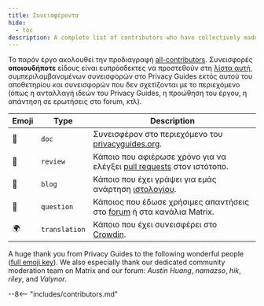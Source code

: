 ```yaml
---
title: Συνεισφέροντα
hide:
  - toc
description: A complete list of contributors who have collectively made an enormous impact on the Privacy Guides project.
---
```


<!-- Do NOT manually edit this file, please add yourself to the .all-contributorsrc file instead. See our GitHub Issues for more details -->

Το παρόν έργο ακολουθεί την προδιαγραφή [all-contributors](https://github.com/all-contributors/all-contributors). Συνεισφορές **οποιουδήποτε** είδους είναι ευπρόσδεκτες να προστεθούν στη [λίστα αυτή](https://github.com/privacyguides/privacyguides.org/blob/main/.all-contributorsrc), συμπεριλαμβανομένων συνεισφορών στο Privacy Guides εκτός αυτού του αποθετηρίου και συνεισφορών που δεν σχετίζονται με το περιεχόμενο (όπως η ανταλλαγή ιδεών του Privacy Guides, η προώθηση του έργου, η απάντηση σε ερωτήσεις στο forum, κτλ).

| Emoji | Type          | Description                                                                                                                                       |
| ----- | ------------- | ------------------------------------------------------------------------------------------------------------------------------------------------- |
| 📖    | `doc`         | Συνεισφέρον στο περιεχόμενο του [privacyguides.org](https://www.privacyguides.org/en/).                           |
| 👀    | `review`      | Κάποιο που αφιέρωσε χρόνο για να ελέγξει [pull requests](https://github.com/privacyguides/privacyguides.org/pulls) στον ιστότοπο. |
| 📝    | `blog`        | Κάποιο που έχει γράψει για εμάς ανάρτηση [ιστολογίου](https://blog.privacyguides.org).                                            |
| 💬    | `question`    | Κάποιος που έδωσε χρήσιμες απαντήσεις στο [forum](https://discuss.privacyguides.net) ή στα κανάλια Matrix.                        |
| 🌍    | `translation` | Κάποιο που έχει συνεισφέρει στο [Crowdin](https://crowdin.com/project/privacyguides).                                             |

A huge thank you from Privacy Guides to the following wonderful people ([full emoji key](https://allcontributors.org/docs/en/emoji-key)). We also especially thank our dedicated community moderation team on Matrix and our forum: _Austin Huang_, _namazso_, _hik_, _riley_, and _Valynor_.

\--8<-- "includes/contributors.md"
